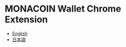 # MONACOIN Wallet Chrome Extension 

- [English](/monacoin-wallet/en/)
- [日本語](/monacoin-wallet/ja/)